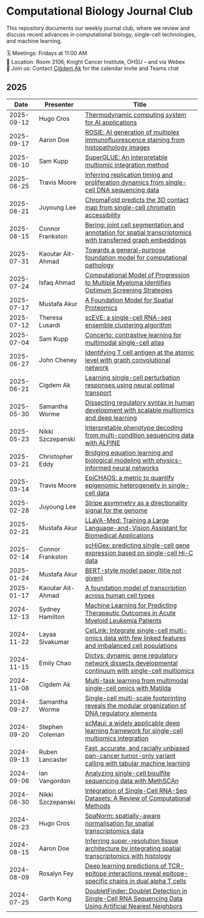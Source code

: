 
# Computational Biology Journal Club

This repository documents our weekly journal club, where we review and discuss recent advances in computational biology, single-cell technologies, and machine learning.  

🗓 Meetings: Fridays at 11:00 AM  
📍 Location: Room 3106, Knight Cancer Institute, OHSU – and via Webex  
📩 Join us: Contact [Çiğdem Ak](mailto:ak@ohsu.edu) for the calendar invite and Teams chat

## 2025
| Date       | Presenter                            | Title                                                                                                                                                                        |
| ---------- | ------------------------------------ | ---------------------------------------------------------------------------------------------------------------------------------------------------------------------------- |
| 2025-09-12 | Hugo Cros                            | [Thermodynamic computing system for AI applications](https://www.nature.com/articles/s41467-025-59011-x)                                                                     |
| 2025-09-17 | Aaron Doe                            | [ROSIE: AI generation of multiplex immunofluorescence staining from histopathology images](https://www.nature.com/articles/s41467-025-62346-0)                               |
| 2025-08-10 | Sam Kupp                             | [SuperGLUE: An interpretable multiomic integration method](https://www.cell.com/cell-reports-methods/fulltext/S2667-2375%2825%2900203-6)                                     |
| 2025-08-25 | Travis Moore                         | [Inferring replication timing and proliferation dynamics from single-cell DNA sequencing data](https://www.nature.com/articles/s41467-024-52544-7.pdf)                       |
| 2025-08-21 | Juyoung Lee                          | [ChromaFold predicts the 3D contact map from single-cell chromatin accessibility](https://www.nature.com/articles/s41467-024-53628-0)                                        |
| 2025-08-15 | Connor Frankston                     | [Bering: joint cell segmentation and annotation for spatial transcriptomics with transferred graph embeddings](https://www.nature.com/articles/s41467-025-60898-90)          |
| 2025-07-31 | Kaoutar Ait-Ahmad                    | [Towards a general-purpose foundation model for computational pathology](https://www.nature.com/articles/s41591-024-02857-3)                                                 |
| 2025-07-24 | Isfaq Ahmad                          | [Computational Model of Progression to Multiple Myeloma Identifies Optimum Screening Strategies](https://ascopubs.org/doi/10.1200/CCI.17.00131)                              |
| 2025-07-17 | Mustafa Akur                         | [A Foundation Model for Spatial Proteomics](https://arxiv.org/pdf/2506.03373)                                                                                                |
| 2025-07-12 | Theresa Lusardi                      | [scEVE: a single-cell RNA-seq ensemble clustering algorithm](https://academic.oup.com/nargab/article/7/2/lqaf073/8158579?login=true)                                         |
| 2025-07-04 | Sam Kupp                             | [Concerto: contrastive learning for multimodal single-cell atlas](https://www.nature.com/articles/s42256-022-00518-z)                                                        |
| 2025-06-27 | John Cheney                          | [Identifying T cell antigen at the atomic level with graph convolutional network](https://doi.org/10.1038/s41467-025-60461-6)                                                |
| 2025-06-21 | Cigdem Ak                            | [Learning single-cell perturbation responses using neural optimal transport](https://www.nature.com/articles/s41592-023-01969-x)                                             |
| 2025-05-30 | Samantha Worme                       | [Dissecting regulatory syntax in human development with scalable multiomics and deep learning](https://www.biorxiv.org/content/10.1101/2025.04.30.651381v1)                  |
| 2025-05-23 | Nikki Szczepanski                    | [Interpretable phenotype decoding from multi-condition sequencing data with ALPINE](https://www.biorxiv.org/content/10.1101/2025.02.15.638471v1)                             |
| 2025-03-21 | Christopher Eddy                     | [Bridging equation learning and biological modeling with physics-informed neural networks](https://journals.plos.org/ploscompbiol/article?id=10.1371/journal.pcbi.1008462)   |
| 2025-03-14 | Travis Moore                         | [EpiCHAOS: a metric to quantify epigenomic heterogeneity in single-cell data](https://genomebiology.biomedcentral.com/articles/10.1186/s13059-024-03446-w)                   |
| 2025-02-28 | Juyoung Lee                          | [Stripe asymmetry as a directionality signal for the genome](https://www.nature.com/articles/s41467-022-29258-9)                                                             |
| 2025-02-21 | Mustafa Akur                         | [LLaVA-Med: Training a Large Language-and-Vision Assistant for Biomedical Applications](https://arxiv.org/abs/2306.00890)                                                    |
| 2025-02-14 | Connor Frankston                     | [scHiGex: predicting single-cell gene expression based on single-cell Hi-C data](https://academic.oup.com/nargab/article/7/1/lqaf002/7983898)                                |
| 2025-01-24 | Mustafa Akur                         | [BERT-style model paper (title not given)](https://arxiv.org/pdf/1810.04805)                                                                                                 |
| 2025-01-17 | Kaoutar Ait-Ahmad                    | [A foundation model of transcription across human cell types](https://www.nature.com/articles/s41586-024-08378-w)                                                            |
| 2024-12-13 | Sydney Hamilton                      | [Machine Learning for Predicting Therapeutic Outcomes in Acute Myeloid Leukemia Patients](https://www.medrxiv.org/content/10.1101/2024.02.29.24303536v1.full)                |
| 2024-11-22 | Layaa Sivakumar                      | [CelLink: Integrate single-cell multi-omics data with few linked features and imbalanced cell populations](https://www.biorxiv.org/content/10.1101/2024.11.08.622745v1.full) |
| 2024-11-15 | Emily Chao                           | [Dictys: dynamic gene regulatory network dissects developmental continuum with single-cell multiomics](https://www.nature.com/articles/s41592-023-01971-3)                   |
| 2024-11-08 | Cigdem Ak                            | [Multi-task learning from multimodal single-cell omics with Matilda](https://doi.org/10.1093/nar/gkad157)                                                                    |
| 2024-09-27 | Samantha Worme                       | [Single-cell multi-scale footprinting reveals the modular organization of DNA regulatory elements](https://www.biorxiv.org/content/10.1101/2023.03.28.533945v1)              |
| 2024-09-20 | Stephen Coleman                      | [scMaui: a widely applicable deep learning framework for single-cell multiomics integration](https://link.springer.com/article/10.1186/s12859-024-05880-w)                   |
| 2024-09-13 | Ruben Lancaster                      | [Fast, accurate, and racially unbiased pan-cancer tumor-only variant calling with tabular machine learning](https://www.nature.com/articles/s41698-022-00340-1)              |
| 2024-09-06 | Ian Vangordon                        | [Analyzing single-cell bisulfite sequencing data with MethSCAn](https://www.nature.com/articles/s41592-024-02347-x)                                                          |
| 2024-08-30 | Nikki Szczepanski                    | [Integration of Single-Cell RNA-Seq Datasets: A Review of Computational Methods](https://www.ncbi.nlm.nih.gov/pmc/articles/PMC9982060/)                                      |
| 2024-08-23 | Hugo Cros                            | [SpaNorm: spatially-aware normalisation for spatial transcriptomics data](https://www.biorxiv.org/content/10.1101/2024.05.31.596908v1)                                       |
| 2024-08-15 | Aaron Doe                            | [Inferring super-resolution tissue architecture by integrating spatial transcriptomics with histology](https://www.nature.com/articles/s41587-023-02019-9)                   |
| 2024-08-09 | Rosalyn Fey                          | [Deep learning predictions of TCR-epitope interactions reveal epitope-specific chains in dual alpha T cells](https://www.nature.com/articles/s41467-024-47461-8)             |
| 2024-07-25 | Garth Kong                           | [DoubletFinder: Doublet Detection in Single-Cell RNA Sequencing Data Using Artificial Nearest Neighbors](https://www.cell.com/cell-systems/fulltext/S2405-4712(19)30073-0)   
